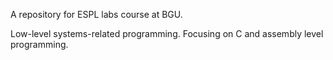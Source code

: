 A repository for ESPL labs course at BGU.

Low-level systems-related programming.
Focusing on C and assembly level programming.
